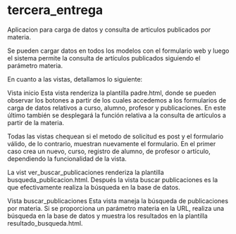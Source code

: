 # tercera_entrega

Aplicacion para carga de datos y consulta de articulos publicados por materia.

Se pueden cargar datos en todos los modelos con el formulario web y luego el sistema permite la consulta de artículos publicados siguiendo el parámetro materia.

En cuanto a las vistas, detallamos lo siguiente:

Vista inicio
Esta vista renderiza la plantilla padre.html, donde se pueden observar los botones a partir de los cuales accedemos a los formularios de carga de datos relativos a curso, alumno, profesor y publicaciones. En este último también se desplegará la función relativa a la consulta de artículos a partir de la materia.

Todas las vistas chequean si el metodo de solicitud es post y el formulario válido, de lo contrario, muestran nuevamente el formulario. En el primer caso crea un nuevo, curso, registro de alumno, de profesor o artículo, dependiendo la funcionalidad de la vista.





La vist ver_buscar_publicaciones renderiza la plantilla busqueda_publicacion.html. Después la vista buscar publicaciones es la que efectivamente realiza la búsqueda en la base de datos.

Vista buscar_publicaciones
Esta vista maneja la búsqueda de publicaciones por materia. Si se proporciona un parámetro materia en la URL, realiza una búsqueda en la base de datos y muestra los resultados en la plantilla resultado_busqueda.html.



